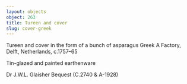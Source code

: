 ```yaml
---
layout: objects
object: 263
title: Tureen and cover
slug: cover-greek
---
```

Tureen and cover in the form of a bunch of asparagus Greek A Factory, Delft, Netherlands, c.1757–65  

Tin-glazed and painted earthenware  

Dr J.W.L. Glaisher Bequest (C.2740 &amp; A-1928)

